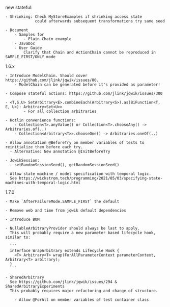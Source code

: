 
new stateful:

    - Shrinking: Check MyStoreExamples if shrinking access state 
                 could afterwards subsequent transformations try same seed

    - Document
        - Samples for
            - Plain Chain example
        - JavaDoc
        - User Guide
            Clarify that Chain and ActionChain cannot be reproduced in SAMPLE_FIRST/ONLY mode 

1.6.x

    - Introduce ModelChain. Should cover https://github.com/jlink/jqwik/issues/80.
        - ModelChain can be generated before it's provided as parameter!

    - Compose stateful actions: https://github.com/jlink/jqwik/issues/300

    - <T,S,U> SetArbitrary<E>.combineEach(Arbitrary<S>).as(BiFunction<T, E, U>): Arbitrary<Set<U>>
            - For all collection arbitraries

    - Kotlin convenience functions:
        - Collection<T>.anyValue() or Collection<T>.chooseAny() -> Arbitraries.of(..)
        - Collection<Arbitrary<T>>.chooseOne() -> Arbitraries.oneOf(..)

    - Allow annotation @BeforeTry on member variables of tests to reinitialize them before each try.
      - Alternative: New annotation @InitBeforeTry

    - JqwikSession:
      - setRandomSessionSeed(), getRandomSessionSeed()

    - Allow state machine / model specification with temporal logic.
      See https://wickstrom.tech/programming/2021/05/03/specifying-state-machines-with-temporal-logic.html

1.7.0

    - Make `AfterFailureMode.SAMPLE_FIRST` the default

    - Remove web and time from jqwik default dependencies

    - Introduce BOM

    - NullableArbitraryProvider should always be last to apply.
      This will probably require a new parameter based lifecycle hook, similar to:

      ```
      interface WrapArbitrary extends Lifecycle Hook {
        <T> Arbitrary<T> wrap(ForAllParameterContext parameterContext, Arbitrary<T> arbitrary);
      }
      ```

    - SharedArbitrary
      See https://github.com/jlink/jqwik/issues/294 & SharedArbitraryExperiments
      This probably requires major refactoring and change of structure.

        - Allow @ForAll on member variables of test container class

